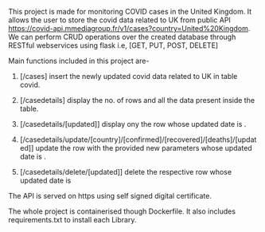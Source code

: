 This project is made for monitoring COVID cases in the United Kingdom. 
It allows the user to store the covid data related to UK from public API https://covid-api.mmediagroup.fr/v1/cases?country=United%20Kingdom.
We can perform CRUD operations over the created database through RESTful webservices using flask i.e, [GET, PUT, POST, DELETE]


Main functions included in this project are-

1. [/cases] insert the newly updated covid data related to UK in table covid.

2. [/casedetails] display the no. of rows and all the data present inside the table.

3. [/casedetails/[updated]] display ony the row whose updated date is <updated>.

4. [/casedetails/update/[country]/[confirmed]/[recovered]/[deaths]/[updated]] update the row with the provided new parameters whose updated date is <updated>.

5. [/casedetails/delete/[updated]] delete the respective row whose updated date is <updated>


The API is served on https using self signed digital certificate.


The whole project is containerised though Dockerfile. It also includes requirements.txt to install each Library.
